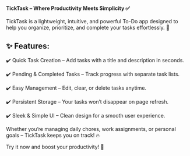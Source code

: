 #### TickTask – Where Productivity Meets Simplicity ✅

TickTask is a lightweight, intuitive, and powerful To-Do app designed to help you organize, prioritize, and complete your tasks effortlessly. 🚀

## ✨ Features:

✔️ Quick Task Creation – Add tasks with a title and description in seconds.

✔️ Pending & Completed Tasks – Track progress with separate task lists.

✔️ Easy Management – Edit, clear, or delete tasks anytime.

✔️ Persistent Storage – Your tasks won’t disappear on page refresh.

✔️ Sleek & Simple UI – Clean design for a smooth user experience.


Whether you’re managing daily chores, work assignments, or personal goals – TickTask keeps you on track! 🔥

Try it now and boost your productivity! 🚀
